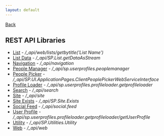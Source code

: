 ```yaml
---
layout: default
---
```

[Back](/)
## REST API Libraries
- [List](list) - _/\_api/web/lists/getbytitle('List Name')_
- [List Data](list-data) - _/\_api/SP.List.getDataAsStream_
- [Navigation](nav) - _/\_api/navigation_
- [People Manager](people-manager) - _/\_api/sp.userprofiles.peoplemanager_
- [People Picker](people-picker) - _/\_api/SP.UI.ApplicationPages.ClientPeoplePickerWebServiceInterface_
- [Profile Loader](profile-loader) - _/\_api/sp.userprofiles.profileloader.getprofileloader_
- [Search](search) - _/\_api/search_
- [Site](site) - _/\_api/site_
- [Site Exists](site-exists) - _/\_api/SP.Site.Exists_
- [Social Feed](social-feed) - _/\_api/social.feed_
- [User Profile](user-profile) - _/\_api/sp.userprofiles.profileloader.getprofileloader/getUserProfile_
- [Utility](utility) - _/\_api/SP.Utilities.Utility_
- [Web](web) - _/\_api/web_